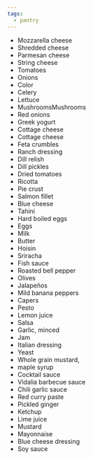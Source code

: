 ```yaml
---
tags:
  - pantry
---
```

- Mozzarella cheese
- Shredded cheese
- Parmesan cheese
- String cheese
- Tomatoes
- Onions
- Color
- Celery
- Lettuce
- MushroomsMushrooms
- Red onions
- Greek yogurt
- Cottage cheese
- Cottage cheese
- Feta crumbles
- Ranch dressing
- Dill relish
- Dill pickles
- Dried tomatoes
- Ricotta
- Pie crust
- Salmon fillet
- Blue cheese
- Tahini
- Hard boiled eggs
- Eggs
- Milk
- Butter
- Hoisin
- Sriracha
- Fish sauce
- Roasted bell pepper
- Olives
- Jalapeños
- Mild banana peppers
- Capers
- Pesto
- Lemon juice
- Salsa
- Garlic, minced
- Jam
- Italian dressing
- Yeast
- Whole grain mustard, 
- maple syrup
- Cocktail sauce
- Vidalia barbecue sauce
- Chili garlic sauce
- Red curry paste
- Pickled ginger
- Ketchup
- Lime juice
- Mustard
- Mayonnaise
- Blue cheese dressing
- Soy sauce
